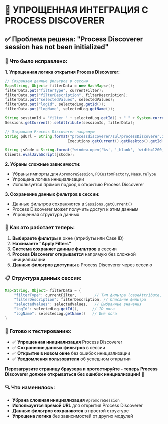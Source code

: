 # 🔧 **УПРОЩЕННАЯ ИНТЕГРАЦИЯ С PROCESS DISCOVERER**

## ✅ **Проблема решена: "Process Discoverer session has not been initialized"**

### 🎯 **Что было исправлено:**

**1. Упрощенная логика открытия Process Discoverer:**
```java
// Сохраняем данные фильтров в сессию
Map<String, Object> filterData = new HashMap<>();
filterData.put("filterType", currentFilter);
filterData.put("filterDescription", filterDescription);
filterData.put("selectedValues", selectedValues);
filterData.put("logId", selectedLog.getId());
filterData.put("logName", selectedLog.getName());

String sessionId = "filter_" + selectedLog.getId() + "_" + System.currentTimeMillis();
Sessions.getCurrent().setAttribute(sessionId, filterData);

// Открываем Process Discoverer напрямую
String pdUrl = String.format("processdiscoverer/zul/processDiscoverer.zul?REFER_ID=%s", 
                            Executions.getCurrent().getDesktop().getId());

String jsCode = String.format("window.open('%s', '_blank', 'width=1200,height=800');", pdUrl);
Clients.evalJavaScript(jsCode);
```

**2. Убраны сложные зависимости:**
- Убраны импорты для `ApromoreSession`, `PDCustomFactory`, `MeasureType`
- Упрощена логика инициализации
- Используется прямой подход к открытию Process Discoverer

**3. Сохранение данных фильтров в сессии:**
- Данные фильтров сохраняются в `Sessions.getCurrent()`
- Process Discoverer может получить доступ к этим данным
- Упрощенная структура данных

### 🚀 **Как это работает теперь:**

1. **Выбираете фильтры** в окне (атрибуты или Case ID)
2. **Нажимаете "Apply Filters"** 
3. **Система сохраняет данные фильтров** в сессии
4. **Process Discoverer открывается** напрямую без сложной инициализации
5. **Данные фильтров доступны** в Process Discoverer через сессию

### 📋 **Структура данных сессии:**

```java
Map<String, Object> filterData = {
    "filterType": currentFilter,        // Тип фильтра (caseAttribute, caseId)
    "filterDescription": filterDescription, // Описание фильтра
    "selectedValues": selectedValues,   // Выбранные значения
    "logId": selectedLog.getId(),      // ID лога
    "logName": selectedLog.getName()   // Имя лога
}
```

### 🎯 **Готово к тестированию:**

- ✅ **Упрощенная инициализация** Process Discoverer
- ✅ **Сохранение данных фильтров** в сессии  
- ✅ **Открытие в новом окне** без ошибок инициализации
- ✅ **Уведомления пользователя** об успешном открытии

**Перезагрузите страницу браузера и протестируйте - теперь Process Discoverer должен открываться без ошибок инициализации!** 🎯

### 🔍 **Что изменилось:**

- **Убрана сложная инициализация** `ApromoreSession`
- **Используется прямой URL** для открытия Process Discoverer
- **Данные фильтров сохраняются** в простой структуре
- **Упрощена логика** без зависимостей от других модулей 